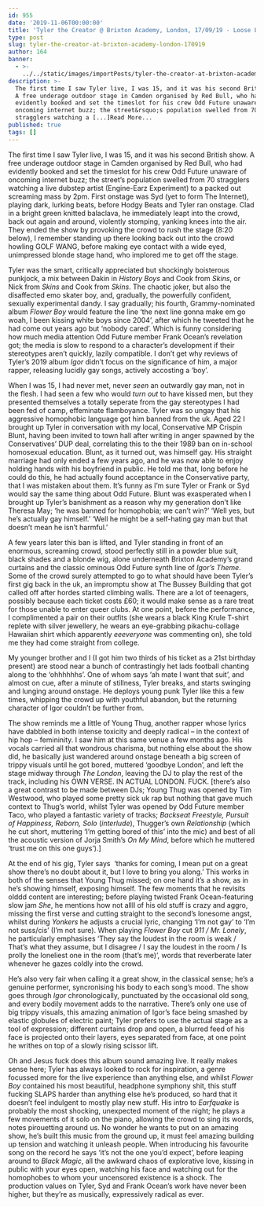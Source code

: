 ```yaml
---
id: 955
date: '2019-11-06T00:00:00'
title: 'Tyler the Creator @ Brixton Academy, London, 17/09/19 - Loose Lips'
type: post
slug: tyler-the-creator-at-brixton-academy-london-170919
author: 164
banner:
  - >-
    ../../static/images/importPosts/tyler-the-creator-at-brixton-academy-london-170919/image955.jpeg
description: >-
  The first time I saw Tyler live, I was 15, and it was his second British show.
  A free underage outdoor stage in Camden organised by Red Bull, who had
  evidently booked and set the timeslot for his crew Odd Future unaware of
  oncoming internet buzz; the street&rsquo;s population swelled from 70
  stragglers watching a [...]Read More...
published: true
tags: []
---
```

The first time I saw Tyler live, I was 15, and it was his second British show. A free underage outdoor stage in Camden organised by Red Bull, who had evidently booked and set the timeslot for his crew Odd Future unaware of oncoming internet buzz; the street’s population swelled from 70 stragglers watching a live dubstep artist (Engine-Earz Experiment) to a packed out screaming mass by 2pm. First onstage was Syd (yet to form The Internet), playing dark, lurking beats, before Hodgy Beats and Tyler ran onstage. Clad in a bright green knitted balaclava, he immediately leapt into the crowd, back out again and around, violently stomping, yanking knees into the air. They ended the show by provoking the crowd to rush the stage (8:20 below), I remember standing up there looking back out into the crowd howling GOLF WANG, before making eye contact with a wide eyed, unimpressed blonde stage hand, who implored me to get off the stage. 

Tyler was the smart, critically appreciated but shockingly boisterous punkjock, a mix between Dakin in _History Boys_ and Cook from _Skins_, or Nick from _Skins_ and Cook from _Skins_. The chaotic joker, but also the disaffected emo skater boy, and, gradually, the powerfully confident, sexually experimental dandy. I say gradually; his fourth, Grammy-nominated album _Flower Boy_ would feature the line ‘the next line gonna make em go woah, I been kissing white boys since 2004’, after which he tweeted that he had come out years ago but ‘nobody cared’. Which is funny considering how much media attention Odd Future member Frank Ocean’s revelation got; the media is slow to respond to a character’s development if their stereotypes aren’t quickly, lazily compatible. I don’t get why reviews of Tyler’s 2019 album _Igor_ didn’t focus on the significance of him, a major rapper, releasing lucidly gay songs, actively accosting a ‘boy’.  

When I was 15, I had never met, never _seen_ an outwardly gay man, not in the flesh. I had seen a few who would _turn out_ to have kissed men, but they presented themselves a totally seperate from the gay stereotypes I had been fed of camp, effeminate flamboyance. Tyler was so ungay that his aggressive homophobic language got him banned from the uk. Aged 22 I brought up Tyler in conversation with my local, Conservative MP Crispin Blunt, having been invited to town hall after writing in anger spawned by the Conservatives’ DUP deal, correlating this to the their 1989 ban on in-school homosexual education. Blunt, as it turned out, was himself gay. His straight marriage had only ended a few years ago, and he was now able to enjoy holding hands with his boyfriend in public. He told me that, long before he could do this, he had actually found acceptance in the Conservative party, that I was mistaken about them. It’s funny as I’m sure Tyler or Frank or Syd would say the same thing about Odd Future. Blunt was exasperated when I brought up Tyler’s banishment as a reason why my generation don’t like Theresa May; ‘he was banned for homophobia; we can’t win?’ ‘Well yes, but he’s actually gay himself.’ ‘Well he might be a self-hating gay man but that doesn’t mean he isn’t harmful.’ 

A few years later this ban is lifted, and Tyler standing in front of an enormous, screaming crowd, stood perfectly still in a powder blue suit, black shades and a blonde wig, alone underneath Brixton Academy’s grand curtains and the classic ominous Odd Future synth line of _Igor’s Theme_. Some of the crowd surely attempted to go to what should have been Tyler’s first gig back in the uk, an impromptu show at The Bussey Building that got called off after hordes started climbing walls. There are a lot of teenagers, possibly because each ticket costs £60; it would make sense as a rare treat for those unable to enter queer clubs. At one point, before the performance, I complimented a pair on their outfits (she wears a black King Krule T-shirt replete with silver jewellery, he wears an eye-grabbing pikachu-collage Hawaiian shirt which apparently _eeeveryone_ was commenting on), she told me they had come straight from college.

My younger brother and I (I got him two thirds of his ticket as a 21st birthday present) are stood near a bunch of contrastingly het lads football chanting along to the ‘ohhhhhhs’. One of whom says ‘ah mate I want that suit’, and almost on cue, after a minute of stillness, Tyler breaks, and starts swinging and lunging around onstage. He deploys young punk Tyler like this a few times, whipping the crowd up with youthful abandon, but the returning character of Igor couldn’t be further from.

The show reminds me a little of Young Thug, another rapper whose lyrics have dabbled in both intense toxicity and deeply radical – in the context of hip hop – femininity. I saw him at this same venue a few months ago. His vocals carried all that wondrous charisma, but nothing else about the show did, he basically just wandered around onstage beneath a big screen of trippy visuals until he got bored, muttered ‘goodbye London’, and left the stage midway through _The London_, leaving the DJ to play the rest of the track, including his OWN VERSE. IN ACTUAL LONDON. FUCK. \[there’s also a great contrast to be made between DJs; Young Thug was opened by Tim Westwood, who played some pretty sick uk rap but nothing that gave much context to Thug’s world, whilst Tyler was opened by Odd Future member Taco, who played a fantastic variety of tracks; _Backseat Freestyle, Pursuit of Happiness, Reborn, Solo_ (_interlude_), Thugger’s own _Relationship_ (which he cut short, muttering ‘I’m getting bored of this’ into the mic) and best of all the acoustic version of Jorja Smith’s _On My Mind_, before which he muttered ‘trust me on this one guys’).\]

At the end of his gig, Tyler says  ‘thanks for coming, I mean put on a great show there’s no doubt about it, but I love to bring you along.’ This works in both of the senses that Young Thug missed; on one hand it’s a show, as in he’s showing himself, exposing himself. The few moments that he revisits olddd content are interesting; before playing twisted Frank Ocean-featuring slow jam _She_, he mentions how not allll of his old stuff is crazy and aggro, missing the first verse and cutting straight to the second’s lonesome angst, whilst during _Yonkers_ he adjusts a crucial lyric, changing ‘I’m not gay’ to ‘I’m not suss/cis’ (I’m not sure). When playing _Flower Boy_ cut _911 / Mr. Lonely_, he particularly emphasises ‘They say the loudest in the room is weak / That’s what they assume, but I disagree / I say the loudest in the room / Is prolly the loneliest one in the room (that’s me)’, words that reverberate later whenever he gazes coldly into the crowd. 

He’s also very fair when calling it a great show, in the classical sense; he’s a genuine performer, syncronising his body to each song’s mood. The show goes through _Igor_ chronologically, punctuated by the occasional old song, and every bodily movement adds to the narrative. There’s only one use of big trippy visuals, this amazing animation of Igor’s face being smashed by elastic globules of electric paint; Tyler prefers to use the actual stage as a tool of expression; different curtains drop and open, a blurred feed of his face is projected onto their layers, eyes separated from face, at one point he writhes on top of a slowly rising scissor lift. 

Oh and Jesus fuck does this album sound amazing live. It really makes sense here; Tyler has always looked to rock for inspiration, a genre focussed more for the live experience than anything else, and whilst _Flower Boy_ contained his most beautiful, headphone symphony shit, this stuff fucking SLAPS harder than anything else he’s produced, so hard that it doesn’t feel indulgent to mostly play new stuff. His intro to _Earfquake_ is probably the most shocking, unexpected moment of the night; he plays a few movements of it solo on the piano, allowing the crowd to sing its words, notes pirouetting around us. No wonder he wants to put on an amazing show, he’s built this music from the ground up, it must feel amazing building up tension and watching it unleash people. When introducing his favourite song on the record he says ‘it’s not the one you’d expect’, before leaping around to _Black Magic_, all the awkward chaos of explorative love, kissing in public with your eyes open, watching his face and watching out for the homophobes to whom your uncensored existence is a shock. The production values on Tyler, Syd and Frank Ocean’s work have never been higher, but they’re as musically, expressively radical as ever.